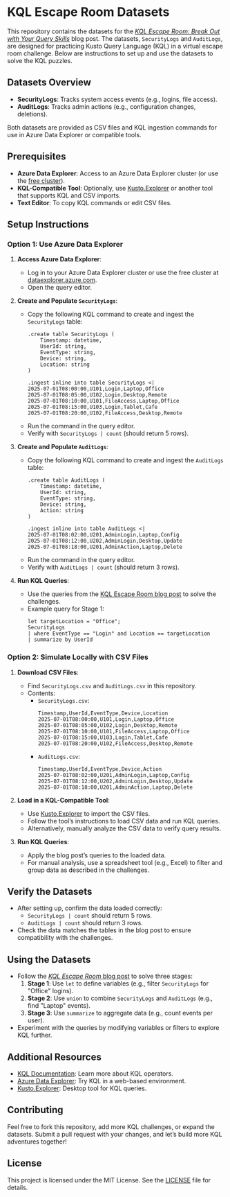 # KQL Escape Room Datasets

This repository contains the datasets for the [*KQL Escape Room: Break Out with Your Query Skills*](https://rodtrent.substack.com/p/kql-escape-room-break-out-with-your) blog post. The datasets, `SecurityLogs` and `AuditLogs`, are designed for practicing Kusto Query Language (KQL) in a virtual escape room challenge. Below are instructions to set up and use the datasets to solve the KQL puzzles.

## Datasets Overview

- **SecurityLogs**: Tracks system access events (e.g., logins, file access).
- **AuditLogs**: Tracks admin actions (e.g., configuration changes, deletions).

Both datasets are provided as CSV files and KQL ingestion commands for use in Azure Data Explorer or compatible tools.

## Prerequisites

- **Azure Data Explorer**: Access to an Azure Data Explorer cluster (or use the [free cluster](https://dataexplorer.azure.com/freecluster)).
- **KQL-Compatible Tool**: Optionally, use [Kusto.Explorer](https://docs.microsoft.com/en-us/azure/data-explorer/kusto/tools/kusto-explorer) or another tool that supports KQL and CSV imports.
- **Text Editor**: To copy KQL commands or edit CSV files.

## Setup Instructions

### Option 1: Use Azure Data Explorer

1. **Access Azure Data Explorer**:
   - Log in to your Azure Data Explorer cluster or use the free cluster at [dataexplorer.azure.com](https://dataexplorer.azure.com/freecluster).
   - Open the query editor.

2. **Create and Populate `SecurityLogs`**:
   - Copy the following KQL command to create and ingest the `SecurityLogs` table:
     ```kql
     .create table SecurityLogs (
         Timestamp: datetime,
         UserId: string,
         EventType: string,
         Device: string,
         Location: string
     )

     .ingest inline into table SecurityLogs <|
     2025-07-01T08:00:00,U101,Login,Laptop,Office
     2025-07-01T08:05:00,U102,Login,Desktop,Remote
     2025-07-01T08:10:00,U101,FileAccess,Laptop,Office
     2025-07-01T08:15:00,U103,Login,Tablet,Cafe
     2025-07-01T08:20:00,U102,FileAccess,Desktop,Remote
     ```
   - Run the command in the query editor.
   - Verify with `SecurityLogs | count` (should return 5 rows).

3. **Create and Populate `AuditLogs`**:
   - Copy the following KQL command to create and ingest the `AuditLogs` table:
     ```kql
     .create table AuditLogs (
         Timestamp: datetime,
         UserId: string,
         EventType: string,
         Device: string,
         Action: string
     )

     .ingest inline into table AuditLogs <|
     2025-07-01T08:02:00,U201,AdminLogin,Laptop,Config
     2025-07-01T08:12:00,U202,AdminLogin,Desktop,Update
     2025-07-01T08:18:00,U201,AdminAction,Laptop,Delete
     ```
   - Run the command in the query editor.
   - Verify with `AuditLogs | count` (should return 3 rows).

4. **Run KQL Queries**:
   - Use the queries from the [KQL Escape Room blog post](<insert-blog-post-link>) to solve the challenges.
   - Example query for Stage 1:
     ```kql
     let targetLocation = "Office";
     SecurityLogs
     | where EventType == "Login" and Location == targetLocation
     | summarize by UserId
     ```

### Option 2: Simulate Locally with CSV Files

1. **Download CSV Files**:
   - Find `SecurityLogs.csv` and `AuditLogs.csv` in this repository.
   - Contents:
     - `SecurityLogs.csv`:
       ```csv
       Timestamp,UserId,EventType,Device,Location
       2025-07-01T08:00:00,U101,Login,Laptop,Office
       2025-07-01T08:05:00,U102,Login,Desktop,Remote
       2025-07-01T08:10:00,U101,FileAccess,Laptop,Office
       2025-07-01T08:15:00,U103,Login,Tablet,Cafe
       2025-07-01T08:20:00,U102,FileAccess,Desktop,Remote
       ```
     - `AuditLogs.csv`:
       ```csv
       Timestamp,UserId,EventType,Device,Action
       2025-07-01T08:02:00,U201,AdminLogin,Laptop,Config
       2025-07-01T08:12:00,U202,AdminLogin,Desktop,Update
       2025-07-01T08:18:00,U201,AdminAction,Laptop,Delete
       ```

2. **Load in a KQL-Compatible Tool**:
   - Use [Kusto.Explorer](https://docs.microsoft.com/en-us/azure/data-explorer/kusto/tools/kusto-explorer) to import the CSV files.
   - Follow the tool’s instructions to load CSV data and run KQL queries.
   - Alternatively, manually analyze the CSV data to verify query results.

3. **Run KQL Queries**:
   - Apply the blog post’s queries to the loaded data.
   - For manual analysis, use a spreadsheet tool (e.g., Excel) to filter and group data as described in the challenges.

## Verify the Datasets

- After setting up, confirm the data loaded correctly:
  - `SecurityLogs | count` should return 5 rows.
  - `AuditLogs | count` should return 3 rows.
- Check the data matches the tables in the blog post to ensure compatibility with the challenges.

## Using the Datasets

- Follow the [*KQL Escape Room* blog post](https://rodtrent.substack.com/p/kql-escape-room-break-out-with-your) to solve three stages:
  1. **Stage 1**: Use `let` to define variables (e.g., filter `SecurityLogs` for "Office" logins).
  2. **Stage 2**: Use `union` to combine `SecurityLogs` and `AuditLogs` (e.g., find "Laptop" events).
  3. **Stage 3**: Use `summarize` to aggregate data (e.g., count events per user).
- Experiment with the queries by modifying variables or filters to explore KQL further.

## Additional Resources

- [KQL Documentation](https://docs.microsoft.com/en-us/azure/data-explorer/kusto/query/): Learn more about KQL operators.
- [Azure Data Explorer](https://dataexplorer.azure.com/): Try KQL in a web-based environment.
- [Kusto.Explorer](https://docs.microsoft.com/en-us/azure/data-explorer/kusto/tools/kusto-explorer): Desktop tool for KQL queries.

## Contributing

Feel free to fork this repository, add more KQL challenges, or expand the datasets. Submit a pull request with your changes, and let’s build more KQL adventures together!

## License

This project is licensed under the MIT License. See the [LICENSE](LICENSE) file for details.
